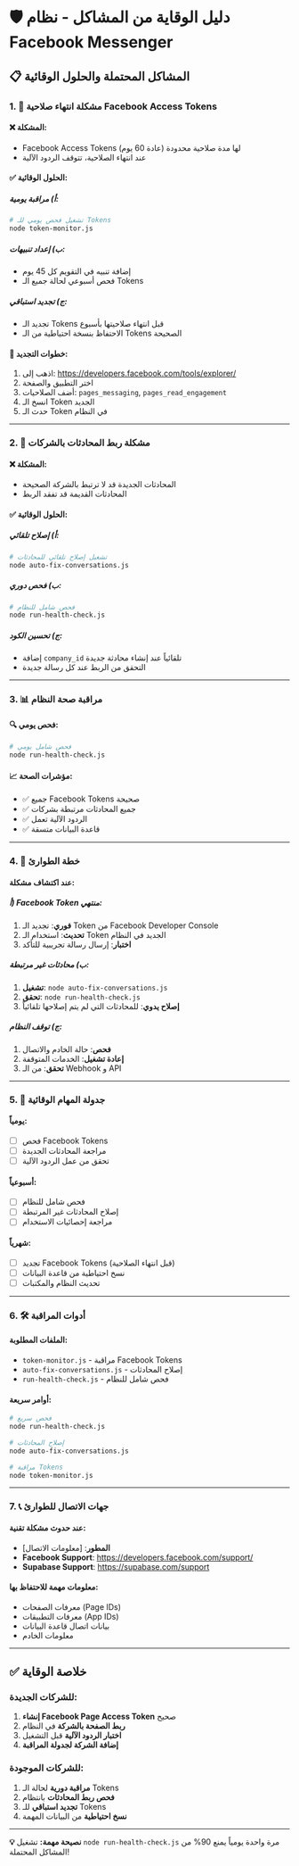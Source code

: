 # 🛡️ دليل الوقاية من المشاكل - نظام Facebook Messenger

## 📋 المشاكل المحتملة والحلول الوقائية

### 1. 🔑 مشكلة انتهاء صلاحية Facebook Access Tokens

#### ❌ **المشكلة:**
- Facebook Access Tokens لها مدة صلاحية محدودة (عادة 60 يوم)
- عند انتهاء الصلاحية، تتوقف الردود الآلية

#### ✅ **الحلول الوقائية:**

##### أ) مراقبة يومية:
```bash
# تشغيل فحص يومي للـ Tokens
node token-monitor.js
```

##### ب) إعداد تنبيهات:
- إضافة تنبيه في التقويم كل 45 يوم
- فحص أسبوعي لحالة جميع الـ Tokens

##### ج) تجديد استباقي:
- تجديد الـ Tokens قبل انتهاء صلاحيتها بأسبوع
- الاحتفاظ بنسخة احتياطية من الـ Tokens الصحيحة

#### 🔧 **خطوات التجديد:**
1. اذهب إلى: https://developers.facebook.com/tools/explorer/
2. اختر التطبيق والصفحة
3. أضف الصلاحيات: `pages_messaging`, `pages_read_engagement`
4. انسخ الـ Token الجديد
5. حدث الـ Token في النظام

---

### 2. 🔗 مشكلة ربط المحادثات بالشركات

#### ❌ **المشكلة:**
- المحادثات الجديدة قد لا ترتبط بالشركة الصحيحة
- المحادثات القديمة قد تفقد الربط

#### ✅ **الحلول الوقائية:**

##### أ) إصلاح تلقائي:
```bash
# تشغيل إصلاح تلقائي للمحادثات
node auto-fix-conversations.js
```

##### ب) فحص دوري:
```bash
# فحص شامل للنظام
node run-health-check.js
```

##### ج) تحسين الكود:
- إضافة `company_id` تلقائياً عند إنشاء محادثة جديدة
- التحقق من الربط عند كل رسالة جديدة

---

### 3. 📊 مراقبة صحة النظام

#### 🔍 **فحص يومي:**
```bash
# فحص شامل يومي
node run-health-check.js
```

#### 📈 **مؤشرات الصحة:**
- ✅ جميع Facebook Tokens صحيحة
- ✅ جميع المحادثات مرتبطة بشركات
- ✅ الردود الآلية تعمل
- ✅ قاعدة البيانات متسقة

---

### 4. 🚨 خطة الطوارئ

#### عند اكتشاف مشكلة:

##### أ) Facebook Token منتهي:
1. **فوري**: تجديد الـ Token من Facebook Developer Console
2. **تحديث**: استخدام الـ Token الجديد في النظام
3. **اختبار**: إرسال رسالة تجريبية للتأكد

##### ب) محادثات غير مرتبطة:
1. **تشغيل**: `node auto-fix-conversations.js`
2. **تحقق**: `node run-health-check.js`
3. **إصلاح يدوي**: للمحادثات التي لم يتم إصلاحها تلقائياً

##### ج) توقف النظام:
1. **فحص**: حالة الخادم والاتصال
2. **إعادة تشغيل**: الخدمات المتوقفة
3. **تحقق**: من الـ Webhook و API

---

### 5. 📅 جدولة المهام الوقائية

#### يومياً:
- [ ] فحص Facebook Tokens
- [ ] مراجعة المحادثات الجديدة
- [ ] تحقق من عمل الردود الآلية

#### أسبوعياً:
- [ ] فحص شامل للنظام
- [ ] إصلاح المحادثات غير المرتبطة
- [ ] مراجعة إحصائيات الاستخدام

#### شهرياً:
- [ ] تجديد Facebook Tokens (قبل انتهاء الصلاحية)
- [ ] نسخ احتياطية من قاعدة البيانات
- [ ] تحديث النظام والمكتبات

---

### 6. 🛠️ أدوات المراقبة

#### الملفات المطلوبة:
- `token-monitor.js` - مراقبة Facebook Tokens
- `auto-fix-conversations.js` - إصلاح المحادثات
- `run-health-check.js` - فحص شامل للنظام

#### أوامر سريعة:
```bash
# فحص سريع
node run-health-check.js

# إصلاح المحادثات
node auto-fix-conversations.js

# مراقبة Tokens
node token-monitor.js
```

---

### 7. 📞 جهات الاتصال للطوارئ

#### عند حدوث مشكلة تقنية:
- **المطور**: [معلومات الاتصال]
- **Facebook Support**: https://developers.facebook.com/support/
- **Supabase Support**: https://supabase.com/support

#### معلومات مهمة للاحتفاظ بها:
- معرفات الصفحات (Page IDs)
- معرفات التطبيقات (App IDs)
- بيانات اتصال قاعدة البيانات
- معلومات الخادم

---

## ✅ خلاصة الوقاية

### للشركات الجديدة:
1. **إنشاء Facebook Page Access Token** صحيح
2. **ربط الصفحة بالشركة** في النظام
3. **اختبار الردود الآلية** قبل التشغيل
4. **إضافة الشركة لجدولة المراقبة**

### للشركات الموجودة:
1. **مراقبة دورية** لحالة الـ Tokens
2. **فحص ربط المحادثات** بانتظام
3. **تجديد استباقي** للـ Tokens
4. **نسخ احتياطية** من البيانات المهمة

---

**💡 نصيحة مهمة:** 
تشغيل `node run-health-check.js` مرة واحدة يومياً يمنع 90% من المشاكل المحتملة!
